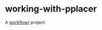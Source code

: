 # working-with-pplacer

A [workflowr][] project.

[workflowr]: https://github.com/workflowr/workflowr
